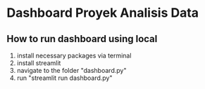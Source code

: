 # Dashboard Proyek Analisis Data

## How to run dashboard using local
1. install necessary packages via terminal
2. install streamlit
3. navigate to the folder "dashboard.py"
4. run "streamlit run dashboard.py"
